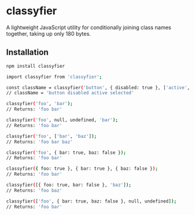 # classyfier

A lightweight JavaScript utility for conditionally joining class names together, taking up only 180 bytes.

## Installation

```sh
npm install classyfier

import classyfier from 'classyfier';

const className = classyfier('button', { disabled: true }, ['active', 'selected']);
// className = 'button disabled active selected'

classyfier('foo', 'bar');
// Returns: 'foo bar'

classyfier('foo', null, undefined, 'bar');
// Returns: 'foo bar'

classyfier('foo', ['bar', 'baz']);
// Returns: 'foo bar baz'

classyfier('foo', { bar: true, baz: false });
// Returns: 'foo bar'

classyfier({ foo: true }, { bar: true }, { baz: false });
// Returns: 'foo bar'

classyfier([{ foo: true, bar: false }, 'baz']);
// Returns: 'foo baz'

classyfier(['foo', { bar: true, baz: false }, null, undefined]);
// Returns: 'foo bar'
